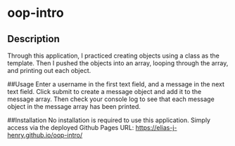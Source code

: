 <!-- https://www.w3schools.io/file/markdown-introduction/ -->

# oop-intro

## Description
Through this application, I practiced creating objects using a class as the template. Then I pushed the objects into an array, looping through the array, and printing out each object.

##Usage
Enter a username in the first text field, and a message in the next text field. Click submit to create a message object and add it to the message array. Then check your console log to see that each message object in the message array has been printed.

##Installation
No installation is required to use this application. Simply access via the deployed Github Pages URL: https://elias-j-henry.github.io/oop-intro/
